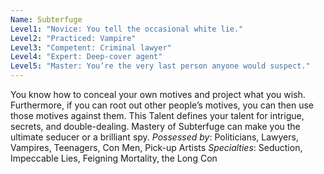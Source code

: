 ```yaml
---
Name: Subterfuge
Level1: "Novice: You tell the occasional white lie."
Level2: "Practiced: Vampire"
Level3: "Competent: Criminal lawyer"
Level4: "Expert: Deep-cover agent"
Level5: "Master: You’re the very last person anyone would suspect."
---
```


You know how to conceal your own motives and project what you wish. Furthermore, if you can root out other people’s motives, you can then use those motives against them. This Talent defines your talent for intrigue, secrets, and double-dealing. Mastery of Subterfuge can make you the ultimate seducer or a brilliant spy.
_Possessed by_: Politicians, Lawyers, Vampires, Teenagers, Con Men, Pick-up Artists
_Specialties_: Seduction, Impeccable Lies, Feigning Mortality, the Long Con